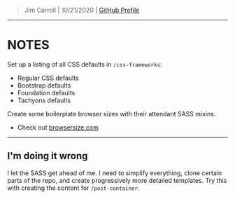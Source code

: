 > Jim Carroll |
> 10/21/2020 |
> [GitHub Profile](https://github.com/pulamusic)

---

# NOTES

Set up a listing of all CSS defaults in `/css-frameworks`:
* Regular CSS defaults
* Bootstrap defaults
* Foundation defaults
* Tachyons defaults

Create some boilerplate browser sizes with their attendant SASS mixins.
* Check out [browsersize.com](https://browsersize.com/)

---

## I'm doing it wrong

I let the SASS get ahead of me. I need to simplify everything, clone certain parts of the repo, and create progressively more detailed templates. Try this with creating the content for `/post-container`.
